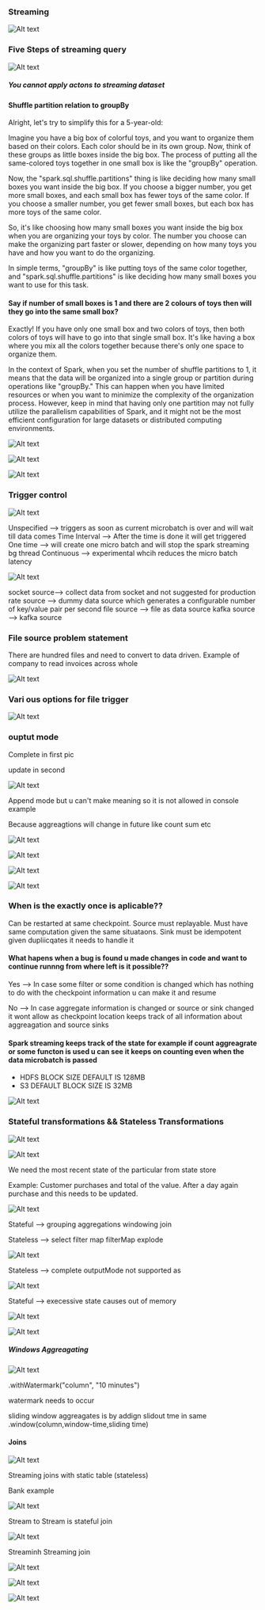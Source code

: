 ### Streaming

![Alt text](image-12.png)


### Five Steps of streaming query

![Alt text](image-13.png)

##### You cannot apply actons to streaming dataset 


#### Shuffle partition relation to groupBy


Alright, let's try to simplify this for a 5-year-old:

Imagine you have a big box of colorful toys, and you want to organize them based on their colors. Each color should be in its own group. Now, think of these groups as little boxes inside the big box. The process of putting all the same-colored toys together in one small box is like the "groupBy" operation.

Now, the "spark.sql.shuffle.partitions" thing is like deciding how many small boxes you want inside the big box. If you choose a bigger number, you get more small boxes, and each small box has fewer toys of the same color. If you choose a smaller number, you get fewer small boxes, but each box has more toys of the same color.

So, it's like choosing how many small boxes you want inside the big box when you are organizing your toys by color. The number you choose can make the organizing part faster or slower, depending on how many toys you have and how you want to do the organizing.

In simple terms, "groupBy" is like putting toys of the same color together, and "spark.sql.shuffle.partitions" is like deciding how many small boxes you want to use for this task.


#### Say if number of small boxes is 1 and there are 2 colours of toys then will they go into the same small box?

Exactly! If you have only one small box and two colors of toys, then both colors of toys will have to go into that single small box. It's like having a box where you mix all the colors together because there's only one space to organize them.

In the context of Spark, when you set the number of shuffle partitions to 1, it means that the data will be organized into a single group or partition during operations like "groupBy." This can happen when you have limited resources or when you want to minimize the complexity of the organization process. However, keep in mind that having only one partition may not fully utilize the parallelism capabilities of Spark, and it might not be the most efficient configuration for large datasets or distributed computing environments.


![Alt text](image-14.png)

![Alt text](image-15.png)

![Alt text](image-16.png)

### Trigger control
![Alt text](image-17.png)

Unspecified --> triggers as soon as current microbatch is over and will wait till data comes
Time Interval --> After the time is done it will get triggered
One time --> will create one micro batch and will stop the spark streaming bg thread
Continuous --> experimental whcih reduces the micro batch latency


![Alt text](image-18.png)

socket source--> collect data from socket and not suggested for production
rate source --> dummy data source which generates a configurable number of key/value pair per second
file source --> file as data source
kafka source --> kafka source

### File source problem statement

There are hundred files and need to convert to data driven. Example of company to read invoices across whole

![Alt text](image-19.png)

### Vari ous options for file trigger

![Alt text](image-20.png)


### ouptut mode

Complete in first pic

update in second

![Alt text](image-21.png)


Append mode but u can't make meaning so it is not allowed in console example

Because aggreagtions will change in future like count sum etc 


![Alt text](image-22.png)

![Alt text](image-23.png)

![Alt text](image-24.png)

![Alt text](image-25.png)

### When is the exactly once is aplicable??

Can be restarted at same checkpoint. Source must replayable. Must have same computation given the same situataons. Sink must be idempotent given dupliicqates it needs to handle it


#### What hapens when a bug is found u made changes in code and want to continue runnng from where left is it possible??

Yes --> In case some filter or some condition is changed which has nothing to do with the checkpoint information u can make it and resume

No --> In case aggregate information is changed or source or sink changed it wont allow as checkpoint location keeps track of all information about aggreagation and source sinks


#### Spark streaming keeps track of the state for example if count aggreagrate or some functon is used u can see it keeps on counting even when the data microbatch is passed


* HDFS BLOCK SIZE DEFAULT IS 128MB
* S3 DEFAULT BLOCK SIZE IS 32MB


![Alt text](image-26.png)

### Stateful transformations && Stateless Transformations

![Alt text](image-27.png)

![Alt text](image-28.png)

We need the most recent state of the particular from state store

Example: Customer purchases and total of the value. After a day again purchase and this needs to be updated.


![Alt text](image-29.png)

Stateful --> grouping aggregations windowing join

Stateless --> select filter map filterMap explode

![Alt text](image-30.png)

Stateless --> complete outputMode not supported as 

![Alt text](image-31.png)

Stateful --> execessive state causes out of memory

![Alt text](image-32.png)

![Alt text](image-33.png)



##### Windows Aggreagating

![Alt text](image-34.png)

.withWatermark("column", "10 minutes") 

watermark needs to occur

sliding window aggreagates is by addign slidout tme in same .window(column,window-time,sliding time)

#### Joins

![Alt text](image-35.png)

Streaming joins with static table (stateless)

Bank example

![Alt text](image-36.png)

Stream to Stream is stateful join

![Alt text](image-37.png)

 Streaminh Streaming join 



![Alt text](image-38.png)


![Alt text](image-39.png)

![Alt text](image-40.png)

